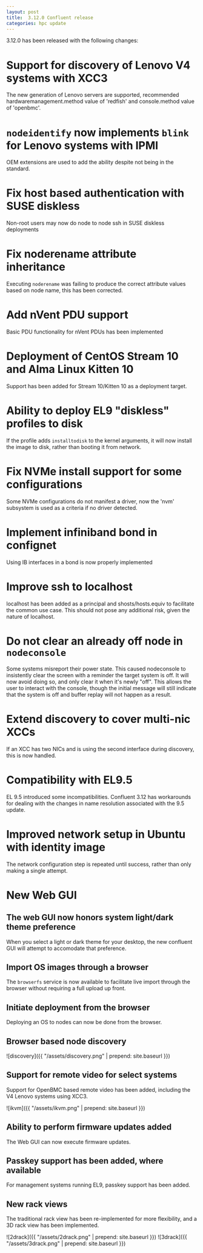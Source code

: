 ```yaml
---
layout: post
title:  3.12.0 Confluent release
categories: hpc update
---
```


3.12.0 has been released with the following changes:

# Support for discovery of Lenovo V4 systems with XCC3

The new generation of Lenovo servers are supported, recommended hardwaremanagement.method value of 'redfish' and
console.method value of 'openbmc'.

# `nodeidentify` now implements `blink` for Lenovo systems with IPMI

OEM extensions are used to add the ability despite not being in the standard.

# Fix host based authentication with SUSE diskless
 
Non-root users may now do node to node ssh in SUSE diskless deployments

# Fix noderename attribute inheritance

Executing `noderename` was failing to produce the correct attribute values based on node name, this
has been corrected.

# Add nVent PDU support

Basic PDU functionality for nVent PDUs has been implemented

# Deployment of CentOS Stream 10 and Alma Linux Kitten 10

Support has been added for Stream 10/Kitten 10 as a deployment target.

# Ability to deploy EL9 "diskless" profiles to disk

If the profile adds `installtodisk` to the kernel arguments, it will now install the image to disk, rather
than booting it from network.

# Fix NVMe install support for some configurations

Some NVMe configurations do not manifest a driver, now the 'nvm' subsystem is used as a criteria if no
driver detected.

# Implement infiniband bond in confignet

Using IB interfaces in a bond is now properly implemented

# Improve ssh to localhost

localhost has been added as a principal and shosts/hosts.equiv to facilitate the common use case.  This should not pose any additional risk, given the nature of localhost.

# Do not clear an already off node in `nodeconsole`

Some systems misreport their power state. This caused nodeconsole to insistently clear the screen with a reminder
the target system is off.  It will now avoid doing so, and only clear it when it's newly "off".  This allows
the user to interact with the console, though the initial message will still indicate that the system is off
and buffer replay will not happen as a result.

# Extend discovery to cover multi-nic XCCs

If an XCC has two NICs and is using the second interface during discovery, this is now handled.

# Compatibility with EL9.5

EL 9.5 introduced some incompatibilities.  Confluent 3.12 has workarounds for dealing with the changes
in name resolution associated with the 9.5 update.

# Improved network setup in Ubuntu with identity image

The network configuration step is repeated until success, rather than only making a single attempt.


# New Web GUI

## The web GUI now honors system light/dark theme preference

When you select a light or dark theme for your desktop, the new confluent GUI will attempt
to accomodate that preference.

## Import OS images through a browser

The `browserfs` service is now available to facilitate live import through the browser without
requiring a full upload up front.

## Initiate deployment from the browser

Deploying an OS to nodes can now be done from the browser.

## Browser based node discovery

![discovery]({{ "/assets/discovery.png" | prepend: site.baseurl }})


## Support for remote video for select systems

Support for OpenBMC based remote video has been added, including the V4 Lenovo systems using XCC3.

![ikvm]({{ "/assets/ikvm.png" | prepend: site.baseurl }})

## Ability to perform firmware updates added

The Web GUI can now execute firmware updates.

## Passkey support has been added, where available

For management systems running EL9, passkey support has been added.

## New rack views

The traditional rack view has been re-implemented for more flexibility, and a 3D rack view has been implemented.

![2drack]({{ "/assets/2drack.png" | prepend: site.baseurl }})
![3drack]({{ "/assets/3drack.png" | prepend: site.baseurl }})

